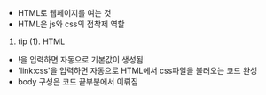 - HTML로 웹페이지를 여는 것
- HTML은 js와 css의 접착제 역할

1. tip
(1). HTML
- !을 입력하면 자동으로 기본값이 생성됨
- 'link:css'을 입력하면 자동으로 HTML에서 css파일을 불러오는 코드 완성
- body 구성은 코드 끝부분에서 이뤄짐